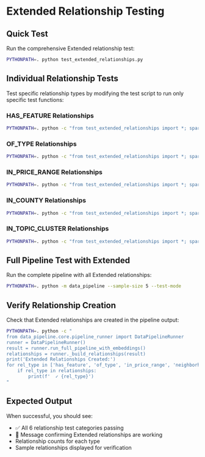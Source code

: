 # Extended Relationship Testing

## Quick Test

Run the comprehensive Extended relationship test:

```bash
PYTHONPATH=. python test_extended_relationships.py
```

## Individual Relationship Tests

Test specific relationship types by modifying the test script to run only specific test functions:

### HAS_FEATURE Relationships
```bash
PYTHONPATH=. python -c "from test_extended_relationships import *; spark = create_spark_session(); test_has_feature_relationships(spark); spark.stop()"
```

### OF_TYPE Relationships
```bash
PYTHONPATH=. python -c "from test_extended_relationships import *; spark = create_spark_session(); test_of_type_relationships(spark); spark.stop()"
```

### IN_PRICE_RANGE Relationships
```bash
PYTHONPATH=. python -c "from test_extended_relationships import *; spark = create_spark_session(); test_in_price_range_relationships(spark); spark.stop()"
```

### IN_COUNTY Relationships
```bash
PYTHONPATH=. python -c "from test_extended_relationships import *; spark = create_spark_session(); test_in_county_relationships(spark); spark.stop()"
```

### IN_TOPIC_CLUSTER Relationships
```bash
PYTHONPATH=. python -c "from test_extended_relationships import *; spark = create_spark_session(); test_in_topic_cluster_relationships(spark); spark.stop()"
```

## Full Pipeline Test with Extended

Run the complete pipeline with all Extended relationships:

```bash
PYTHONPATH=. python -m data_pipeline --sample-size 5 --test-mode
```

## Verify Relationship Creation

Check that Extended relationships are created in the pipeline output:

```bash
PYTHONPATH=. python -c "
from data_pipeline.core.pipeline_runner import DataPipelineRunner
runner = DataPipelineRunner()
result = runner.run_full_pipeline_with_embeddings()
relationships = runner._build_relationships(result)
print('Extended Relationships Created:')
for rel_type in ['has_feature', 'of_type', 'in_price_range', 'neighborhood_in_county', 'property_in_topic', 'neighborhood_in_topic']:
    if rel_type in relationships:
        print(f'  ✓ {rel_type}')
"
```

## Expected Output

When successful, you should see:
- ✅ All 6 relationship test categories passing
- 🎉 Message confirming Extended relationships are working
- Relationship counts for each type
- Sample relationships displayed for verification